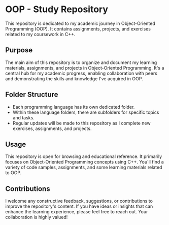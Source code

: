 
# OOP - Study Repository

This repository is dedicated to my academic journey in Object-Oriented Programming (OOP). It contains assignments, projects, and exercises related to my coursework in C++.

## Purpose

The main aim of this repository is to organize and document my learning materials, assignments, and projects in Object-Oriented Programming. It's a central hub for my academic progress, enabling collaboration with peers and demonstrating the skills and knowledge I've acquired in OOP.

## Folder Structure

- Each programming language has its own dedicated folder.
- Within these language folders, there are subfolders for specific topics and tasks.
- Regular updates will be made to this repository as I complete new exercises, assignments, and projects.

## Usage

This repository is open for browsing and educational reference. It primarily focuses on Object-Oriented Programming concepts using C++. You'll find a variety of code samples, assignments, and some learning materials related to OOP.

## Contributions

I welcome any constructive feedback, suggestions, or contributions to improve the repository's content. If you have ideas or insights that can enhance the learning experience, please feel free to reach out. Your collaboration is highly valued!

